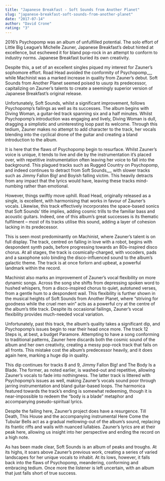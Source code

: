 ```yaml
---
title: "Japanese Breakfast - Soft Sounds from Another Planet"
slug: "japanese-breakfast-soft-sounds-from-another-planet"
date: "2017-07-14"
author: "David Crone"
rating: "3"
---
```


2016’s Psychopomp was an album of unfulfilled potential. The solo effort of Little Big League’s Michelle Zauner, Japanese Breakfast’s debut hinted at excellence, but eschewed it for bland pop-rock in an attempt to conform to industry norms. Japanese Breakfast buried its own creativity.

Despite this, a set of an excellent singles piqued my interest for Zauner’s sophomore effort. Road Head avoided the conformity of Psychopomp_,_ while Machinist was a marked increase in quality from Zauner’s debut. Soft Sounds from Another Planet seemed poised to usurp its predecessor, capitalizing on Zauner’s talents to create a seemingly superior version of Japanese Breakfast’s original release.

Unfortunately, Soft Sounds, whilst a significant improvement, follows Psychopomp’s failings as well as its successes. The album begins with Diving Woman, a guitar-led track spanning six and a half minutes. Whilst Psychopomp’s introduction was engaging and lively, Diving Woman is dull, dragging a simplistic and uninteresting loop past its welcome. Through this tedium, Zauner makes no attempt to add character to the track, her vocals blending into the cyclical drone of the guitar and creating a bland introduction to the album.

It is here that the flaws of Psychopomp begin to resurface. Whilst Zauner’s voice is unique, it tends to live and die by the instrumentation it’s placed over, with repetitive instrumentation often leaving her voice to fall into the background. This plagued tracks such as Rugged Country on Psychopomp, and indeed continues to detract from Soft Sounds_,_ with slower tracks such as Jimmy Fallon Big! and Boyish falling victim. This heavily detracts from any impact that the lyrics would have, leaving these tracks mind-numbing rather than emotional.

However, things swiftly move uphill. Road Head, originally released as a single, is excellent, with harmonising that works in favour of Zauner’s vocals. Likewise, this track effectively incorporates the space-based sonics that Soft Sounds’ title implies, adding cosmic trills to the familiar bass and acoustic guitars. Indeed, one of this album’s great successes is its thematic fulfilment – most of its tracks utilise this sound, adding a layer of cohesion lacking in its predecessor.

This is seen most predominantly on Machinist, where Zauner’s talent is on full display. The track, centred on falling in love with a robot, begins with despondent synth pads, before progressing towards an 80s-inspired disco chorus. At all stages, the track is cosmically-charged, with vocoders, pads and a saxophone solo binding the disco-influenced sound to the album’s galactic theme. The track is at once forlorn and upbeat, a powerful landmark within the record.

Machinist also marks an improvement of Zauner’s vocal flexibility on more dynamic songs. Across the song she shifts from depressing spoken word to hushed whispers, from a disco-inspired chorus to quiet, autotuned verses, from a gentle hum to a despondent wail. This flexibility is further shown in the musical heights of Soft Sounds from Another Planet, where “striving for goodness while the cruel men win” acts as a powerful cry at the centre of the album’s title track. Despite its occasional failings, Zauner’s vocal flexibility provides much-needed vocal variation.

Unfortunately, past this track, the album’s quality takes a significant dip, and Psychopomp’s issues begin to rear their head once more. The track 12 Steps is, at best, a budget Paramore. Attempting to have a song conforming to traditional patterns, Zauner here discards both the cosmic sound of the album and her own creativity, creating a messy pop-rock track that fails on all fronts. This mistake cost the album’s predecessor heavily, and it does again here, marking a huge dip in quality.

This dip continues for tracks 8 and 9, Jimmy Fallon Big! and The Body Is a Blade. The former, as noted earlier, is washed-out and repetitive, allowing Zauner’s vocals to fade into nothingness. The latter track is littered with Psychopomp’s issues as well, making Zauner’s vocals sound poor through jarring instrumentation and bland guitar-based loops. The harmonica featured towards the track’s ending is somewhat redeeming, though it is near-impossible to redeem the “body is a blade” metaphor and accompanying pseudo-spiritual lyrics.

Despite the failing here, Zauner’s project does have a resurgence. Till Death, This House and the accompanying instrumental Here Come the Tubular Bells act as a gradual mellowing-out of the album’s sound, replacing its frantic riffs and wails with nuanced lullabies. Zauner’s lyrics are at their peak here, allowing us insight into her perspective and ending the record on a high note.

As has been made clear, Soft Sounds is an album of peaks and troughs. At its highs, it soars above Zauner’s previous work, creating a series of varied landscapes for her unique vocals to inhabit. At its lows, however, it falls back into the flaws of Psychopomp, meandering, conforming and embracing tedium. Once more the listener is left uncertain, with an album that just falls short of true success.
